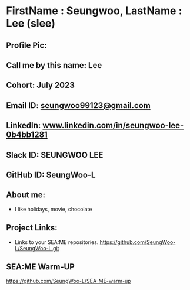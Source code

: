 # FirstName : Seungwoo, LastName : Lee (slee) 
## Profile Pic: 
## Call me by this name: Lee
## Cohort: July 2023
## Email ID: seungwoo99123@gmail.com
## LinkedIn: www.linkedin.com/in/seungwoo-lee-0b4bb1281
## Slack ID: SEUNGWOO LEE
## GitHub ID: SeungWoo-L
## About me: 
- I like holidays, movie, chocolate
## Project Links:
- Links to your SEA:ME repositories.
https://github.com/SeungWoo-L/SeungWoo-L.git
## SEA:ME Warm-UP
https://github.com/SeungWoo-L/SEA-ME-warm-up
